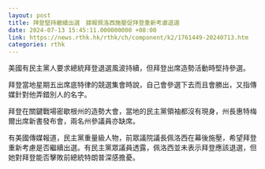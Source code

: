 ```yaml
---
layout: post
title: 拜登堅持繼續出選　據報佩洛西施壓促拜登重新考慮退選
date: 2024-07-13 15:45:11.000000000 +08:00
link: https://news.rthk.hk/rthk/ch/component/k2/1761449-20240713.htm
categories: rthk
---
```


美國有民主黨人要求總統拜登退選風波持續，但拜登出席造勢活動時堅持參選。

拜登當地星期五出席底特律的競選集會時說，自己會參選下去而且會勝出，又指傳媒針對他弄錯別人的名字。

拜登在關鍵戰場密歇根州的造勢大會，當地的民主黨領袖都沒有現身，州長惠特梅爾出席新書發布會，兩名州參議員亦缺席。

有美國傳媒報道，民主黨重量級人物，前眾議院議長佩洛西在幕後施壓，希望拜登重新考慮是否繼續出選。有民主黨眾議員透露，佩洛西並未表示拜登應該退選，但她對拜登能否擊敗前總統特朗普深感擔憂。
